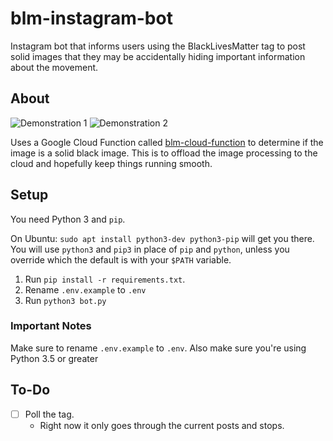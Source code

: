 # blm-instagram-bot
Instagram bot that informs users using the BlackLivesMatter tag to post solid images that they may be accidentally hiding important information about the movement.

## About
![Demonstration 1](https://i.imgur.com/cbW2vEY.png)
![Demonstration 2](https://i.imgur.com/nsYbHJl.png)

Uses a Google Cloud Function called [blm-cloud-function](https://github.com/char/blm-cloud-function) to determine if the image is a solid black image. This is to offload the image processing to the cloud and hopefully keep things running smooth.

## Setup
You need Python 3 and `pip`. 

On Ubuntu: `sudo apt install python3-dev python3-pip` will get you there. You will use `python3` and `pip3` in place of `pip` and `python`, unless you override which the default is with your `$PATH` variable.

1. Run `pip install -r requirements.txt`.
1. Rename `.env.example` to `.env`
1. Run `python3 bot.py`

### Important Notes

Make sure to rename `.env.example` to `.env`. Also make sure you're using Python 3.5 or greater

## To-Do
- [ ] Poll the tag. 
   - Right now it only goes through the current posts and stops.
